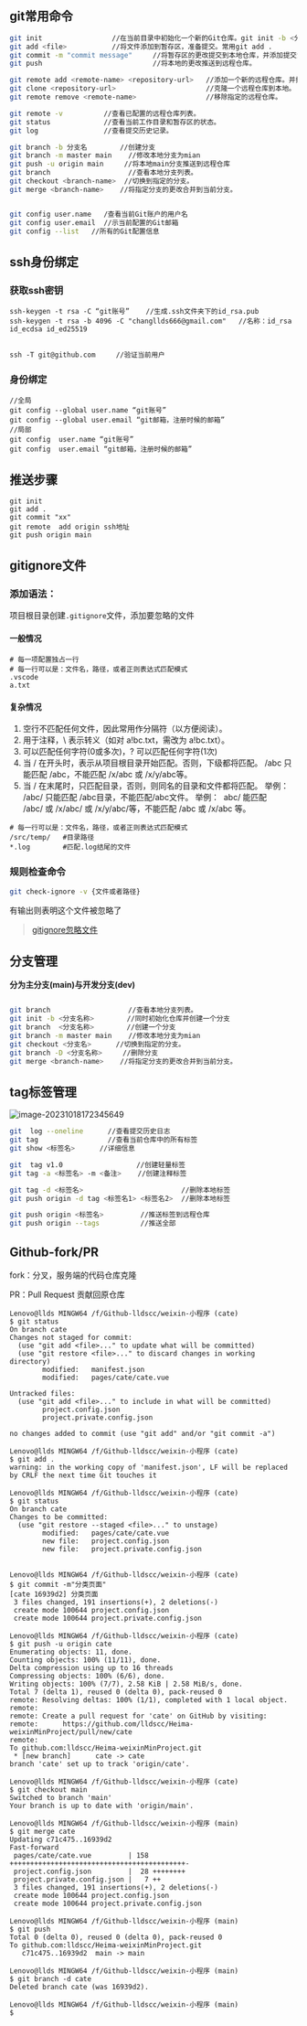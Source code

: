 
## git常用命令

```bash
git init                 //在当前目录中初始化一个新的Git仓库。git init -b <分支名称> 
git add <file>           //将文件添加到暂存区，准备提交。常用git add .
git commit -m "commit message"     //将暂存区的更改提交到本地仓库，并添加提交消息。
git push                           //将本地的更改推送到远程仓库。

git remote add <remote-name> <repository-url>   //添加一个新的远程仓库。并换
git clone <repository-url>                      //克隆一个远程仓库到本地。
git remote remove <remote-name>                 //移除指定的远程仓库。

git remote -v          //查看已配置的远程仓库列表。
git status             //查看当前工作目录和暂存区的状态。
git log                //查看提交历史记录。

git branch -b 分支名        //创建分支
git branch -m master main    //修改本地分支为mian
git push -u origin main     //将本地main分支推送到远程仓库
git branch                   //查看本地分支列表。
git checkout <branch-name>  //切换到指定的分支。
git merge <branch-name>    //将指定分支的更改合并到当前分支。


git config user.name   /查看当前Git账户的用户名
git config user.email  //示当前配置的Git邮箱
git config --list   //所有的Git配置信息

```

## ssh身份绑定

### 获取ssh密钥

```
ssh-keygen -t rsa -C “git账号”    //生成.ssh文件夹下的id_rsa.pub
ssh-keygen -t rsa -b 4096 -C "changllds666@gmail.com"   //名称：id_rsa id_ecdsa id_ed25519


ssh -T git@github.com     //验证当前用户

```

### 身份绑定

```
//全局
git config --global user.name “git账号”
git config --global user.email “git邮箱，注册时候的邮箱”  
//局部
git config  user.name “git账号”
git config  user.email “git邮箱，注册时候的邮箱”
```

## 推送步骤

```
git init 
git add .
git commit "xx"
git remote  add origin ssh地址
git push origin main
```





## gitignore文件

### 添加语法：
项目根目录创建`.gitignore`文件，添加要忽略的文件

#### 一般情况

```gitignore
# 每一项配置独占一行
# 每一行可以是：文件名，路径，或者正则表达式匹配模式
.vscode
a.txt
```
#### 复杂情况

1. 空行不匹配任何文件，因此常用作分隔符（以方便阅读）。
2.  用于注释，\ 表示转义（如对 a!bc.txt，需改为 a\!bc.txt）。
3.  可以匹配任何字符(0或多次)，? 可以匹配任何字符(1次)
4. 当 / 在开头时，表示从项目根目录开始匹配。否则，下级都将匹配。
	/abc 只能匹配 /abc，不能匹配 /x/abc 或 /x/y/abc等。
5.  当 / 在末尾时，只匹配目录，否则，则同名的目录和文件都将匹配。
	举例：  /abc/ 只能匹配 /abc目录，不能匹配/abc文件。
	举例：  abc/ 能匹配 /abc/ 或 /x/abc/ 或 /x/y/abc/等，不能匹配 /abc 或 /x/abc 等。
```gitignore
# 每一行可以是：文件名，路径，或者正则表达式匹配模式
/src/temp/   #目录路径
*.log        #匹配.log结尾的文件
```

### 规则检查命令
```bash
git check-ignore -v {文件或者路径}
```
有输出则表明这个文件被忽略了


> [gitignore忽略文件](https://www.bilibili.com/read/cv19909520/)



## 分支管理
**分为主分支(main)与开发分支(dev)**
```bash

git branch                   //查看本地分支列表。
git init -b <分支名称>        //同时初始化仓库并创建一个分支
git branch  <分支名称>        //创建一个分支
git branch -m master main    //修改本地分支为mian
git checkout <分支名>      //切换到指定的分支。
git branch -D <分支名称>     //删除分支
git merge <branch-name>    //将指定分支的更改合并到当前分支。
```

##  tag标签管理

![image-20231018172345649](https://cdn.jsdelivr.net/gh/Shuncsx/image/git-tags.png)

```bash
git  log --oneline		//查看提交历史日志
git tag			        //查看当前仓库中的所有标签
git show <标签名>		//详细信息

git  tag v1.0			       //创建轻量标签
git	tag -a <标签名> -m <备注>	//创建注释标签

git tag -d <标签名>						//删除本地标签
git push origin -d tag <标签名1> <标签名2>  //删除本地标签

git push origin <标签名>		  //推送标签到远程仓库
git push origin --tags			//推送全部
```





## Github-fork/PR

fork：分叉，服务端的代码仓库克隆

PR：Pull Request 贡献回原仓库



















```
Lenovo@llds MINGW64 /f/Github-lldscc/weixin-小程序 (cate)
$ git status
On branch cate
Changes not staged for commit:
  (use "git add <file>..." to update what will be committed)
  (use "git restore <file>..." to discard changes in working directory)
        modified:   manifest.json
        modified:   pages/cate/cate.vue

Untracked files:
  (use "git add <file>..." to include in what will be committed)
        project.config.json
        project.private.config.json

no changes added to commit (use "git add" and/or "git commit -a")

Lenovo@llds MINGW64 /f/Github-lldscc/weixin-小程序 (cate)
$ git add .
warning: in the working copy of 'manifest.json', LF will be replaced by CRLF the next time Git touches it

Lenovo@llds MINGW64 /f/Github-lldscc/weixin-小程序 (cate)
$ git status
On branch cate
Changes to be committed:
  (use "git restore --staged <file>..." to unstage)
        modified:   pages/cate/cate.vue
        new file:   project.config.json
        new file:   project.private.config.json


Lenovo@llds MINGW64 /f/Github-lldscc/weixin-小程序 (cate)
$ git commit -m"分类页面"
[cate 16939d2] 分类页面
 3 files changed, 191 insertions(+), 2 deletions(-)
 create mode 100644 project.config.json
 create mode 100644 project.private.config.json

Lenovo@llds MINGW64 /f/Github-lldscc/weixin-小程序 (cate)
$ git push -u origin cate
Enumerating objects: 11, done.
Counting objects: 100% (11/11), done.
Delta compression using up to 16 threads
Compressing objects: 100% (6/6), done.
Writing objects: 100% (7/7), 2.58 KiB | 2.58 MiB/s, done.
Total 7 (delta 1), reused 0 (delta 0), pack-reused 0
remote: Resolving deltas: 100% (1/1), completed with 1 local object.
remote:
remote: Create a pull request for 'cate' on GitHub by visiting:
remote:      https://github.com/lldscc/Heima-weixinMinProject/pull/new/cate
remote:
To github.com:lldscc/Heima-weixinMinProject.git
 * [new branch]      cate -> cate
branch 'cate' set up to track 'origin/cate'.

Lenovo@llds MINGW64 /f/Github-lldscc/weixin-小程序 (cate)
$ git checkout main
Switched to branch 'main'
Your branch is up to date with 'origin/main'.

Lenovo@llds MINGW64 /f/Github-lldscc/weixin-小程序 (main)
$ git merge cate
Updating c71c475..16939d2
Fast-forward
 pages/cate/cate.vue         | 158 +++++++++++++++++++++++++++++++++++++++++++-
 project.config.json         |  28 ++++++++
 project.private.config.json |   7 ++
 3 files changed, 191 insertions(+), 2 deletions(-)
 create mode 100644 project.config.json
 create mode 100644 project.private.config.json

Lenovo@llds MINGW64 /f/Github-lldscc/weixin-小程序 (main)
$ git push
Total 0 (delta 0), reused 0 (delta 0), pack-reused 0
To github.com:lldscc/Heima-weixinMinProject.git
   c71c475..16939d2  main -> main

Lenovo@llds MINGW64 /f/Github-lldscc/weixin-小程序 (main)
$ git branch -d cate
Deleted branch cate (was 16939d2).

Lenovo@llds MINGW64 /f/Github-lldscc/weixin-小程序 (main)
$

```



